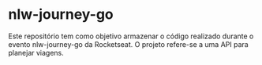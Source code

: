 # nlw-journey-go

Este repositório tem como objetivo armazenar o código realizado durante o evento nlw-journey-go da Rocketseat. O projeto refere-se a uma API para planejar viagens. 